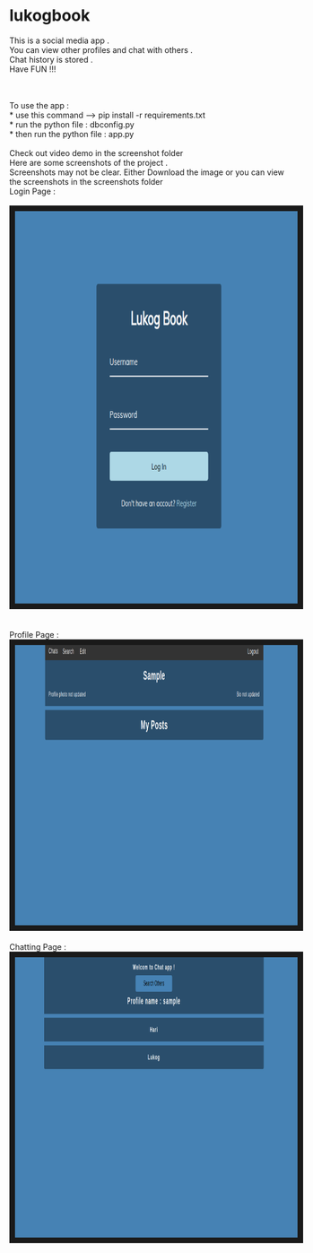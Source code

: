 # lukogbook <br/>
This is a social media app .<br/> You can view other profiles and chat with others .<br/> Chat history is stored . <br/> Have FUN !!! <br/>

<br/>
<br/>
To use the app :<br/>
  * use this command --> pip install -r requirements.txt <br/>
  * run the python file : dbconfig.py <br/>
  * then run the python file : app.py <br/>
<br/>
Check out video demo in the screenshot folder <br/>
Here are some screenshots of the project . <br/>
Screenshots may not be clear. Either Download the image or you can view the screenshots in the screenshots folder
<br/>
Login Page : <br/>
<br/>

<img src="screenshots/login.png" width="100%" height="700" border="10"/>
<br/>
<br/>




<br/>
Profile Page :
<img src="/screenshots/profile.png" width="100%" height="500" border="10"/>
<br/>
<br/>
Chatting Page : 
<img src="screenshots/chat.png" width="100%" height="500" border="10"/>
<br/>
</br>


